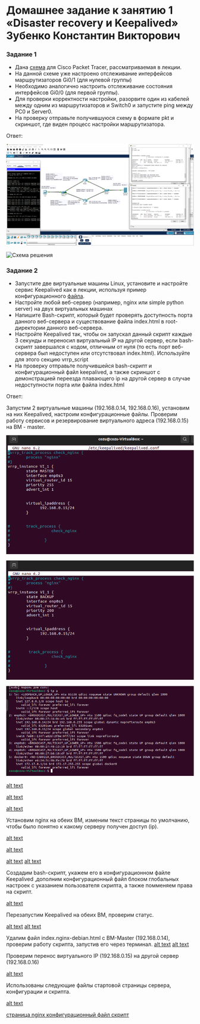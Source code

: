 # Домашнее задание к занятию 1 «Disaster recovery и Keepalived» Зубенко Константин Викторович



### Задание 1
- Дана [схема](1/hsrp_advanced.pkt) для Cisco Packet Tracer, рассматриваемая в лекции.
- На данной схеме уже настроено отслеживание интерфейсов маршрутизаторов Gi0/1 (для нулевой группы)
- Необходимо аналогично настроить отслеживание состояния интерфейсов Gi0/0 (для первой группы).
- Для проверки корректности настройки, разорвите один из кабелей между одним из маршрутизаторов и Switch0 и запустите ping между PC0 и Server0.
- На проверку отправьте получившуюся схему в формате pkt и скриншот, где виден процесс настройки маршрутизатора.

Ответ:

![alt text](https://github.com/konstanin-zubenko/Disaster-recovery-Keepalived/blob/main/img/69.png)

![Схема решения](https://github.com/konstanin-zubenko/Disaster-recovery-Keepalived/blob/main/1-hsrp_advanced_Netology.pkt)


### Задание 2
- Запустите две виртуальные машины Linux, установите и настройте сервис Keepalived как в лекции, используя пример конфигурационного [файла](1/keepalived-simple.conf).
- Настройте любой веб-сервер (например, nginx или simple python server) на двух виртуальных машинах
- Напишите Bash-скрипт, который будет проверять доступность порта данного веб-сервера и существование файла index.html в root-директории данного веб-сервера.
- Настройте Keepalived так, чтобы он запускал данный скрипт каждые 3 секунды и переносил виртуальный IP на другой сервер, если bash-скрипт завершался с кодом, отличным от нуля (то есть порт веб-сервера был недоступен или отсутствовал index.html). Используйте для этого секцию vrrp_script
- На проверку отправьте получившейся bash-скрипт и конфигурационный файл keepalived, а также скриншот с демонстрацией переезда плавающего ip на другой сервер в случае недоступности порта или файла index.html


Ответ:

Запустим 2 виртуальные машины (192.168.0.14, 192.168.0.16), установим на них Keepalived, настроим конфигурационные файлы. Проверим работу сервисов и резервирование виртуального адреса (192.168.0.15) на ВМ - master.


![alt text](https://github.com/konstanin-zubenko/Disaster-recovery-Keepalived/blob/main/img/75.png)

![alt text](https://github.com/konstanin-zubenko/Disaster-recovery-Keepalived/blob/main/img/76.png)

![alt text](https://github.com/konstanin-zubenko/Disaster-recovery-Keepalived/blob/main/img/77.png)

[alt text](https://github.com/konstanin-zubenko/Disaster-recovery-Keepalived/blob/main/img/78.png)

[alt text](https://github.com/konstanin-zubenko/Disaster-recovery-Keepalived/blob/main/img/79.png)

[alt text](https://github.com/konstanin-zubenko/Disaster-recovery-Keepalived/blob/main/img/80.png)

Установим nginx на обеих ВМ, изменим текст страницы по умолчанию, чтобы было понятно к какому серверу получен доступ (ip).

[alt text](https://github.com/konstanin-zubenko/Disaster-recovery-Keepalived/blob/main/img/81.png)

[alt text](https://github.com/konstanin-zubenko/Disaster-recovery-Keepalived/blob/main/img/82.png)

[alt text](https://github.com/konstanin-zubenko/Disaster-recovery-Keepalived/blob/main/img/83.png)
[alt text](https://github.com/konstanin-zubenko/Disaster-recovery-Keepalived/blob/main/img/84.png)


Создадим bash-скрипт, укажем его в конфигурационном файле Keepalived ,дополним конфигурационный файл блоком глобальных настроек с указанием пользователя скрипта, а также помменяем права на скрипт.

[alt text](https://github.com/konstanin-zubenko/Disaster-recovery-Keepalived/blob/main/img/90.png)

Перезапустим Keepalived на обеих ВМ, проверим статус.

[alt text](https://github.com/konstanin-zubenko/Disaster-recovery-Keepalived/blob/main/img/91.png)
[alt text](https://github.com/konstanin-zubenko/Disaster-recovery-Keepalived/blob/main/img/92.png)

Удалим файл index.nginx-debian.html с ВМ-Master (192.168.0.14), проверим работу скрипта, запустив его через терминал.
[alt text](https://github.com/konstanin-zubenko/Disaster-recovery-Keepalived/blob/main/img/93.png)
[alt text](https://github.com/konstanin-zubenko/Disaster-recovery-Keepalived/blob/main/img/94.png)

Проверим перенос виртуального IP (192.168.0.15) на другой сервер (192.168.0.16)

[alt text](https://github.com/konstanin-zubenko/Disaster-recovery-Keepalived/blob/main/img/95.png)

Использованы следующие файлы стартовой страницы сервера, конфигурации и скрипта.

[alt text](https://github.com/konstanin-zubenko/Disaster-recovery-Keepalived/blob/main/img/95.png)

  [страница nginx ](https://github.com/konstanin-zubenko/Disaster-recovery-Keepalived/blob/main/index.nginx-debian.html) 
[конфигурационный файл  ](https://github.com/konstanin-zubenko/Disaster-recovery-Keepalived/blob/main/keepalived.conf) 
 [скрипт  ](https://github.com/konstanin-zubenko/Disaster-recovery-Keepalived/blob/main/ppcheck.sh) 